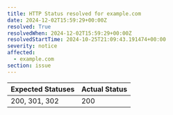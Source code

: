 ```yaml
---
title: HTTP Status resolved for example.com
date: 2024-12-02T15:59:29+00:00Z
resolved: True
resolvedWhen: 2024-12-02T15:59:29+00:00Z
resolvedStartTime: 2024-10-25T21:09:43.191474+00:00
severity: notice
affected:
  - example.com
section: issue
---
```


| Expected Statuses | Actual Status  |
|-------------------|----------------|
| 200, 301, 302 | 200 |
